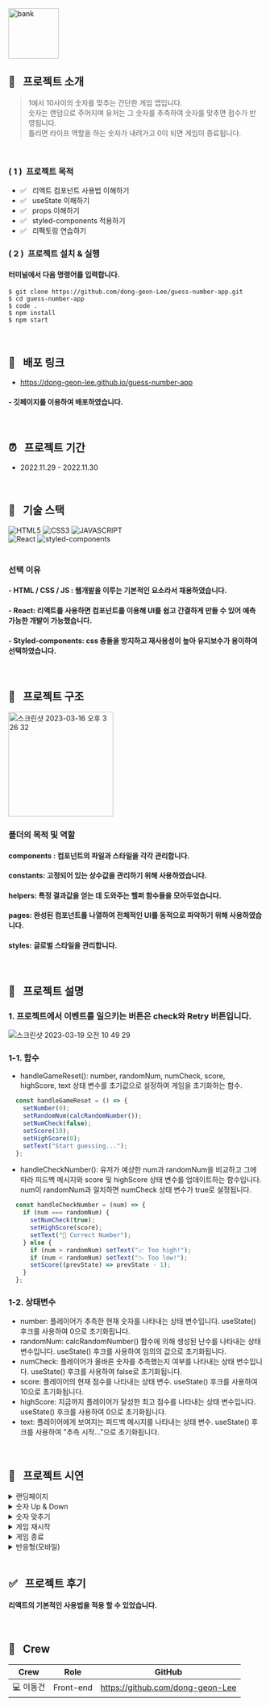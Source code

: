 <img width="100" height="100" alt="bank" src="https://user-images.githubusercontent.com/69576865/207801780-be3f75b6-0bb6-42c1-bcb8-950e32cd1cad.png">


## :mag_right: &nbsp; 프로젝트 소개

> 1에서 10사이의 숫자를 맞추는 간단한 게임 앱입니다.   
> 숫자는 랜덤으로 주어지며 유저는 그 숫자를 추측하여 숫자를 맞추면 점수가 반영됩니다.  
> 틀리면 라이프 역할을 하는 숫자가 내려가고 0이 되면
> 게임이 종료됩니다. 

</br>

### ( 1 ) &nbsp;프로젝트 목적 
- :white_check_mark: &nbsp; 리액트 컴포넌트 사용법 이해하기
- :white_check_mark: &nbsp; useState 이해하기
- :white_check_mark: &nbsp; props 이해하기
- :white_check_mark: &nbsp; styled-components 적용하기
- :white_check_mark: &nbsp; 리팩토링 연습하기 

### ( 2 ) &nbsp;프로젝트 설치 & 실행
#### 터미널에서 다음 명령어를 입력합니다. 

```
$ git clone https://github.com/dong-geon-Lee/guess-number-app.git
$ cd guess-number-app 
$ code .
$ npm install
$ npm start
```

<br/>

## :link: &nbsp; 배포 링크 
- https://dong-geon-lee.github.io/guess-number-app
#### - 깃페이지를 이용하여 배포하였습니다.
<br/>  

## :alarm_clock: &nbsp; 프로젝트 기간
 - 2022.11.29 - 2022.11.30
<br/>

## :seedling: &nbsp; 기술 스택
![HTML5](https://img.shields.io/badge/HTML5-E34F26?style=for-the-badge&logo=HTML5&logoColor=fff)
![CSS3](https://img.shields.io/badge/CSS3-1572B6?style=for-the-badge&logo=CSS3&logoColor=fff)
![JAVASCRIPT](https://img.shields.io/badge/JavaScript-343a40?style=for-the-badge&logo=JavaScript&logoColor=F7DF1E)  
![React](https://img.shields.io/badge/React-444444?style=for-the-badge&logo=React)
![styled-components](https://img.shields.io/badge/styled--Components-DB7093?style=for-the-badge&logo=styled-components&logoColor=fff)
<br/>
<br/>
### 선택 이유
#### - HTML / CSS / JS : 웹개발을 이루는 기본적인 요소라서 채용하였습니다.
#### - React: 리액트를 사용하면 컴포넌트를 이용해 UI를 쉽고 간결하게 만들 수 있어 예측 가능한 개발이 가능했습니다.
#### - Styled-components: css 충돌을 방지하고 재사용성이 높아 유지보수가 용이하여 선택하였습니다.  
<br/>

## :notebook_with_decorative_cover: &nbsp; 프로젝트 구조
<img width="208" alt="스크린샷 2023-03-16 오후 3 26 32" src="https://user-images.githubusercontent.com/69576865/225532953-64365ce7-694b-4485-9632-8a623f837158.png">

### 폴더의 목적 및 역할 
#### components : 컴포넌트의 파일과 스타일을 각각 관리합니다.  
#### constants: 고정되어 있는 상수값을 관리하기 위해 사용하였습니다. </br>
#### helpers: 특정 결과값을 얻는 데 도와주는 헬퍼 함수들을 모아두었습니다. </br>
#### pages: 완성된 컴포넌트를 나열하여 전체적인 UI를 동적으로 파악하기 위해 사용하였습니다. </br> 
#### styles: 글로벌 스타일을 관리합니다. </br>
</br>


## :herb: &nbsp; 프로젝트 설명
### 1. 프로젝트에서 이벤트를 일으키는 버튼은 check와 Retry 버튼입니다. 
![스크린샷 2023-03-19 오전 10 49 29](https://user-images.githubusercontent.com/69576865/226149303-2ebefbcd-46cb-49a3-b558-00cc57adadba.png)

### 1-1. 함수

- handleGameReset(): number, randomNum, numCheck, score, highScore, text 상태 변수를 초기값으로 설정하여 게임을 초기화하는 함수.

```js
  const handleGameReset = () => {
    setNumber(0);
    setRandomNum(calcRandomNumber());
    setNumCheck(false);
    setScore(10);
    setHighScore(0);
    setText("Start guessing...");
  };
```
- handleCheckNumber(): 유저가 예상한 num과 randomNum을 비교하고 그에 따라 피드백 메시지와 score 및 highScore 상태 변수를 업데이트하는 함수입니다.
num이 randomNum과 일치하면 numCheck 상태 변수가 true로 설정됩니다.

```js
  const handleCheckNumber = (num) => {
    if (num === randomNum) {
      setNumCheck(true);
      setHighScore(score);
      setText("🎉 Correct Number");
    } else {
      if (num > randomNum) setText("📈 Too high!");
      if (num < randomNum) setText("📉 Too low!");
      setScore((prevState) => prevState - 1);
    }
  };
```
### 1-2. 상태변수
- number: 플레이어가 추측한 현재 숫자를 나타내는 상태 변수입니다. useState() 후크를 사용하여 0으로 초기화됩니다.
- randomNum: calcRandomNumber() 함수에 의해 생성된 난수를 나타내는 상태 변수입니다. useState() 후크를 사용하여 임의의 값으로 초기화됩니다.
- numCheck: 플레이어가 올바른 숫자를 추측했는지 여부를 나타내는 상태 변수입니다. useState() 후크를 사용하여 false로 초기화됩니다.
- score: 플레이어의 현재 점수를 나타내는 상태 변수. useState() 후크를 사용하여 10으로 초기화됩니다.
- highScore: 지금까지 플레이어가 달성한 최고 점수를 나타내는 상태 변수입니다. useState() 후크를 사용하여 0으로 초기화됩니다.
- text: 플레이어에게 보여지는 피드백 메시지를 나타내는 상태 변수. useState() 후크를 사용하여 "추측 시작..."으로 초기화됩니다.

</br>

## :eyes: &nbsp; 프로젝트 시연
<details>
<summary>랜딩페이지</summary>  
<div markdown="1">
</div>
<img width="600" alt=""
 src="https://user-images.githubusercontent.com/69576865/207805522-3b09a6eb-3913-40e6-be1e-c5e0b526b2bc.gif">
</details>

<details>
<summary>숫자 Up & Down</summary>  
<div markdown="1">
</div>
<img width="600" alt=""
 src="https://user-images.githubusercontent.com/69576865/207806123-c7748590-9148-47bc-8805-b9711ee8e9c3.gif">
</details>

<details>
<summary>숫자 맞추기</summary>  
<div markdown="1">
</div>
<img width="600" alt=""
 src="https://user-images.githubusercontent.com/69576865/207806722-d09302bb-2153-423e-821e-b8dbfd59c605.gif">
</details>

<details>
<summary>게임 재시작</summary>  
<div markdown="1">
</div>
<img width="600" alt=""
 src="https://user-images.githubusercontent.com/69576865/207807285-87c3c743-af32-4e68-88bd-ba88f77900f8.gif">
</details>

<details>
<summary>게임 종료</summary>  
<div markdown="1">
</div>
<img width="600" alt=""
 src="https://user-images.githubusercontent.com/69576865/207808425-8f8992bf-6f19-4446-b5f1-1f3d87015743.gif">
</details>

<details>
<summary>반응형(모바일)</summary>  
<div markdown="1">
</div>
<img width="600" alt=""
 src="https://user-images.githubusercontent.com/69576865/208074511-9ad9fa05-85a2-4dcc-ac6c-0f57157b12fd.gif">
</details>
<br/>

## :white_check_mark: &nbsp; 프로젝트 후기

#### 리액트의 기본적인 사용법을 적용 할 수 있었습니다. 


</br>

## :bust_in_silhouette: &nbsp; Crew
Crew | Role | GitHub
----- | ----- | -----
💻 이동건 | Front-end | https://github.com/dong-geon-Lee
<br/>
